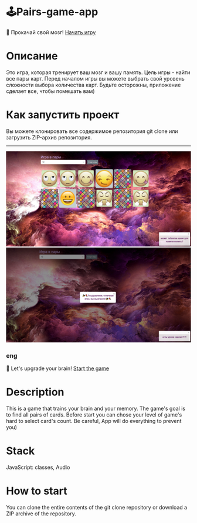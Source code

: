 # 🕹Pairs-game-app 
🍫 Прокачай свой мозг!
<a href="https://sergey-karpov.github.io/Pairs-game-app/" target="_blank">Начать игру</a>
# Описание
Это игра, которая тренирует ваш мозг и вашу память. Цель игры - найти все пары карт. Перед началом игры вы можете выбрать свой уровень сложности выбора количества карт. Будьте осторожны, приложение сделает все, чтобы помешать вам)
# Как запустить проект
Вы можете клонировать все содержимое репозитория git clone или загрузить ZIP-архив репозитория.
___
![main-screenshot](https://github.com/Sergey-Karpov/Pairs-game-app/blob/main/screens/main-screenshot.png)
![win-screenshot](https://github.com/Sergey-Karpov/Pairs-game-app/blob/main/screens/win-screenshot.png)
### eng
🍫 Let's upgrade your brain!
<a href="https://sergey-karpov.github.io/Pairs-game-app/" target="_blank">Start the game</a>
# Description
This is a game that trains your brain and your memory. The game's goal is to find all pairs of cards. Before start you can chose your level of game's hard to select card's count. Be careful, App will do everything to prevent you)
# Stack
JavaScript: classes, Audio
# How to start
You can clone the entire contents of the git clone repository or download a ZIP archive of the repository.
